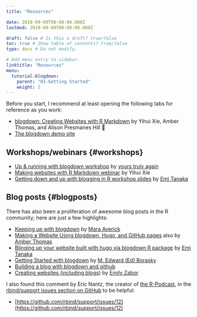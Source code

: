 ```yaml
---
title: "Resources"

date: 2018-09-09T00:00:00.000Z
lastmod: 2018-09-09T00:00:00.000Z

draft: false # Is this a draft? true/false
toc: true # Show table of contents? true/false
type: docs # Do not modify.

# Add menu entry to sidebar.
linktitle: "Resources"
menu:
  tutorial-blogdown:
    parent: "01-Getting Started"
    weight: 2
---
```




Before you start, I recommend at least opening the following tabs for reference as you work:

* [blogdown: Creating Websites with R Markdown](https://bookdown.org/yihui/blogdown/) by Yihui Xie, Amber Thomas, and Alison Presmanes Hill :tada:
* [The blogdown demo site](https://blogdown-demo.rbind.io/)

## Workshops/webinars {#workshops}

* [Up & running with blogdown workshop](../../talk/blogdown-meetup/) by [yours truly again](/)
* [Making websites with R Markdown webinar](https://www.rstudio.com/resources/webinars/introducing-blogdown/) by Yihui Xie
* [Getting down and up with blogging in R workshop slides](https://rladies-melb-blogdown.netlify.com/#1) by [Emi Tanaka](https://twitter.com/statsgen)

## Blog posts {#blogposts}

There has also been a proliferation of awesome blog posts in the R community; here are just a few highlights:

* [Keeping up with blogdown](https://maraaverick.rbind.io/2017/10/keeping-up-with-blogdown/) by [Mara Averick](https://twitter.com/dataandme)
* [Making a Website Using blogdown, Hugo, and GitHub pages](https://proquestionasker.github.io/blog/Making_Site/) also by [Amber Thomas](https://twitter.com/ProQuesAsker)
* [Blinging up your website built with hugo via blogdown R package](https://emitanaka.rbind.io/post/2018-05-blogdowntutorial/) by [Emi Tanaka](https://twitter.com/statsgen)
* [Getting Started with blogdown](https://www.znmeb.mobi/2017/05/12/getting-started-with-blogdown/) by [M. Edward (Ed) Borasky](https://twitter.com/znmeb)
* [Building a blog with blogdown and github](https://tclavelle.github.io/blog/blogdown_github/)
* [Creating websites (including blogs)](https://www.emilyzabor.com/tutorials/rmarkdown_websites_tutorial.html#blogs) by [Emily Zabor](https://twitter.com/zabormetrics)

I also found this comment by Eric Nantz, the creator of [the R-Podcast](http://r-podcast.org), in the [rbind/support issues section on GitHub](https://github.com/rbind/support) to be helpful:

* [https://github.com/rbind/support/issues/12](https://github.com/rbind/support/issues/12)
